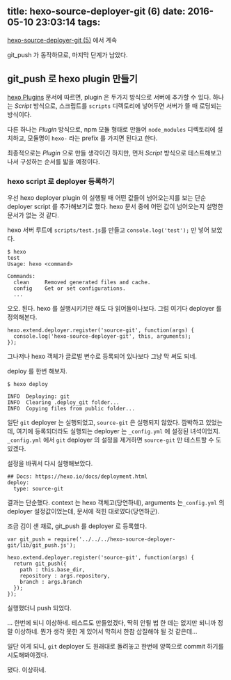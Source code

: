 title: hexo-source-deployer-git (6)
date: 2016-05-10 23:03:14
tags:
---
[hexo-source-deployer-git (5)](/2016/05/01/hexo-source-deployer-git-5/) 에서 계속

git_push 가 동작하므로, 마지막 단계가 남았다.

## git_push 로 hexo plugin 만들기

[hexo Plugins](https://hexo.io/docs/plugins.html) 문서에 따르면, plugin 은 두가지 방식으로 서버에 추가할 수 있다. 하나는 *Script* 방식으로, 스크립트를 `scripts` 디렉토리에 넣어두면 서버가 뜰 때 로딩되는 방식이다.

다른 하나는 *Plugin* 방식으로, npm 모듈 형태로 만들어 `node_modules` 디렉토리에 설치하고, 모듈명이 `hexo-` 라는 prefix 를 가지면 된다고 한다.

최종적으로는 *Plugin* 으로 만들 생각이긴 하지만, 먼저 *Script* 방식으로 테스트해보고 나서 구성하는 순서를 밟을 예정이다.

### hexo script 로 deployer 등록하기

우선 hexo deployer plugin 이 실행될 때 어떤 값들이 넘어오는지를 보는 단순 deployer script 를 추가해보기로 했다.  hexo 문서 중에 어떤 값이 넘어오는지 설명한 문서가 없는 것 같다.

hexo 서버 루트에 `scripts/test.js`를 만들고 `console.log('test');` 만 넣어 보았다.

```
$ hexo                                                  
test                                                    
Usage: hexo <command>                                   
                                                        
Commands:                                               
  clean     Removed generated files and cache.          
  config    Get or set configurations.                  
  ...
```

오오. 된다. hexo 를 실행시키기만 해도 다 읽어들이나보다. 그럼 여기다 deployer 를 정의해본다.

```
hexo.extend.deployer.register('source-git', function(args) {
  console.log('hexo-source-deployer-git', this, arguments);
});
```

그나저나 hexo 객체가 글로벌 변수로 등록되어 있나보다 그냥 막 써도 되네.

deploy 를 한번 해보자.

```
$ hexo deploy

INFO  Deploying: git
INFO  Clearing .deploy_git folder...
INFO  Copying files from public folder...
```

일단 `git` deployer 는 실행되었고, `source-git` 은 실행되지 않았다. 깜박하고 있었는데, 여기에 등록되더라도 실행되는 deployer 는 `_config.yml` 에 설정된 녀석이었지. `_config.yml` 에서 `git` deployer 의 설정을 제거하면 `source-git` 만 테스트할 수 도 있겠다.

설정을 바꿔서 다시 실행해보았다.

```
## Docs: https://hexo.io/docs/deployment.html
deploy:
  type: source-git
```

결과는 단순했다. context 는 hexo 객체고(당연하네), arguments 는`_config.yml` 의 deployer 설정값이었는데, 문서에 적힌 대로였다(당연하군).

조금 김이 샌 채로, git_push 를 deployer 로 등록했다.

```
var git_push = require('../../../hexo-source-deployer-git/lib/git_push.js');

hexo.extend.deployer.register('source-git', function(args) {
  return git_push({
    path : this.base_dir,
    repository : args.repository,
    branch : args.branch
  });
});
```
실행했더니 push 되었다.

... 한번에 되니 이상하네. 테스트도 만들었겠다, 딱히 안될 법 한 데는 없지만 되니까 정말 이상하네. 뭔가 생각 못한 게 있어서 막혀서 한참 삽질해야 될 것 같은데...

일단 이게 되니, `git` deployer 도 원래대로 돌려놓고 한번에 양쪽으로 commit 하기를 시도해봐야겠다.

됐다. 이상하네.